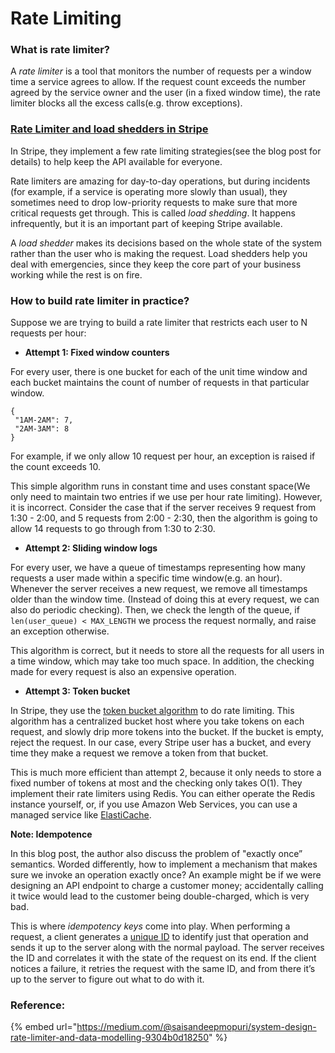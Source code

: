 # Rate Limiting

### What is rate limiter?

A _rate limiter_ is a tool that monitors the number of requests per a window time a service agrees to allow. If the request count exceeds the number agreed by the service owner and the user \(in a fixed window time\), the rate limiter blocks all the excess calls\(e.g. throw exceptions\). 

### [Rate Limiter and load shedders in Stripe](https://stripe.com/blog/rate-limiters)

In Stripe, they implement a few rate limiting strategies\(see the blog post for details\) to help keep the API available for everyone. 

Rate limiters are amazing for day-to-day operations, but during incidents \(for example, if a service is operating more slowly than usual\), they sometimes need to drop low-priority requests to make sure that more critical requests get through. This is called _load shedding_. It happens infrequently, but it is an important part of keeping Stripe available.

A _load shedder_ makes its decisions based on the whole state of the system rather than the user who is making the request. Load shedders help you deal with emergencies, since they keep the core part of your business working while the rest is on fire.

### How to build rate limiter in practice?

Suppose we are trying to build a rate limiter that restricts each user to N requests per hour:

* **Attempt 1: Fixed window counters**

For every user, there is one bucket for each of the unit time window and each bucket maintains the count of number of requests in that particular window. 

```text
{
 "1AM-2AM": 7,
 "2AM-3AM": 8
}
```

For example, if we only allow 10 request per hour, an exception is raised if the count exceeds 10. 

This simple algorithm runs in constant time and uses constant space\(We only need to maintain two entries if we use per hour rate limiting\). However, it is incorrect. Consider the case that if the server receives 9 request from 1:30 - 2:00, and 5 requests from 2:00 - 2:30, then the algorithm is going to allow 14 requests to go through from 1:30 to 2:30.

* **Attempt 2: Sliding window logs**

For every user, we have a queue of timestamps representing how many requests a user made within a specific time window\(e.g. an hour\). Whenever the server receives a new request, we remove all timestamps older than the window time. \(Instead of doing this at every request, we can also do periodic checking\). Then, we check the length of the queue, if `len(user_queue) < MAX_LENGTH` we process the request normally, and raise an exception otherwise.

This algorithm is correct, but it needs to store all the requests for all users in a time window, which may take too much space. In addition, the checking made for every request is also an expensive operation.

* **Attempt 3:  Token bucket** 

In Stripe, they use the [token bucket algorithm](https://en.wikipedia.org/wiki/Token_bucket) to do rate limiting. This algorithm has a centralized bucket host where you take tokens on each request, and slowly drip more tokens into the bucket. If the bucket is empty, reject the request. In our case, every Stripe user has a bucket, and every time they make a request we remove a token from that bucket.

This is much more efficient than attempt 2, because it only needs to store a fixed number of tokens at most and the checking only takes O\(1\). They implement their rate limiters using Redis. You can either operate the Redis instance yourself, or, if you use Amazon Web Services, you can use a managed service like [ElastiCache](https://aws.amazon.com/elasticache/).

**Note: Idempotence** 

In this blog post, the author also discuss the problem of "exactly once” semantics. Worded differently, how to implement a mechanism that makes sure we invoke an operation exactly once?  An example might be if we were designing an API endpoint to charge a customer money; accidentally calling it twice would lead to the customer being double-charged, which is very bad.

This is where _idempotency keys_ come into play. When performing a request, a client generates a [unique ID](https://stripe.com/docs/api#idempotent_requests) to identify just that operation and sends it up to the server along with the normal payload. The server receives the ID and correlates it with the state of the request on its end. If the client notices a failure, it retries the request with the same ID, and from there it’s up to the server to figure out what to do with it.

### Reference:

{% embed url="https://medium.com/@saisandeepmopuri/system-design-rate-limiter-and-data-modelling-9304b0d18250" %}















